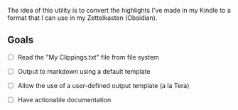 The idea of this utility is to convert the highlights I've made in my Kindle to a format that I can use in my Zettelkasten (Obsidian).

## Goals

- [ ] Read the "My Clippings.txt" file from file system
- [ ] Output to markdown using a default template
- [ ] Allow the use of a user-defined output template (a la Tera)
- [ ] Have actionable documentation

